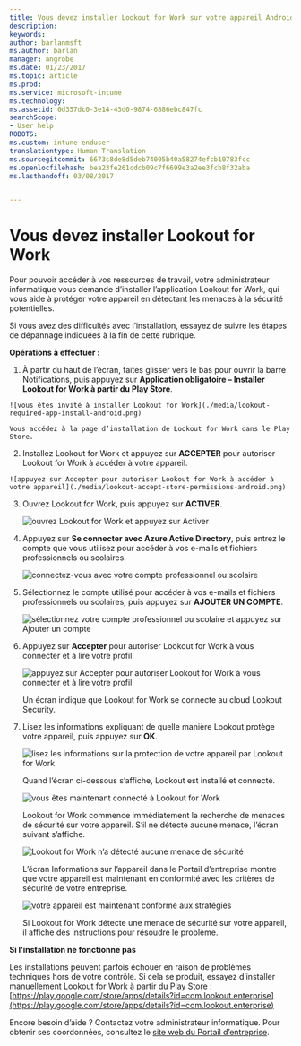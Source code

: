 ```yaml
---
title: Vous devez installer Lookout for Work sur votre appareil Android | Microsoft Docs
description: 
keywords: 
author: barlanmsft
ms.author: barlan
manager: angrobe
ms.date: 01/23/2017
ms.topic: article
ms.prod: 
ms.service: microsoft-intune
ms.technology: 
ms.assetid: 0d357dc0-3e14-43d0-9874-6886ebc847fc
searchScope:
- User help
ROBOTS: 
ms.custom: intune-enduser
translationtype: Human Translation
ms.sourcegitcommit: 6673c8de8d5deb74005b40a58274efcb10783fcc
ms.openlocfilehash: bea23fe261cdcb09c7f6699e3a2ee3fcb8f32aba
ms.lasthandoff: 03/08/2017


---
```


# <a name="you-need-to-install-lookout-for-work"></a>Vous devez installer Lookout for Work

Pour pouvoir accéder à vos ressources de travail, votre administrateur informatique vous demande d’installer l’application Lookout for Work, qui vous aide à protéger votre appareil en détectant les menaces à la sécurité potentielles.

Si vous avez des difficultés avec l’installation, essayez de suivre les étapes de dépannage indiquées à la fin de cette rubrique.


**Opérations à effectuer :**

1.    À partir du haut de l’écran, faites glisser vers le bas pour ouvrir la barre Notifications, puis appuyez sur **Application obligatoire – Installer Lookout for Work à partir du Play Store**.

    ![vous êtes invité à installer Lookout for Work](./media/lookout-required-app-install-android.png)

    Vous accédez à la page d’installation de Lookout for Work dans le Play Store.

2.    Installez Lookout for Work et appuyez sur **ACCEPTER** pour autoriser Lookout for Work à accéder à votre appareil.

    ![appuyez sur Accepter pour autoriser Lookout for Work à accéder à votre appareil](./media/lookout-accept-store-permissions-android.png)

3. Ouvrez Lookout for Work, puis appuyez sur **ACTIVER**.

    ![ouvrez Lookout for Work et appuyez sur Activer](./media/lookout-activate-button-android.png)

4. Appuyez sur **Se connecter avec Azure Active Directory**, puis entrez le compte que vous utilisez pour accéder à vos e-mails et fichiers professionnels ou scolaires.

    ![connectez-vous avec votre compte professionnel ou scolaire](./media/lookout-sign-in-azure-android.png)

5. Sélectionnez le compte utilisé pour accéder à vos e-mails et fichiers professionnels ou scolaires, puis appuyez sur **AJOUTER UN COMPTE**.

    ![sélectionnez votre compte professionnel ou scolaire et appuyez sur Ajouter un compte](./media/lookout-pick-account-android.png)

6. Appuyez sur **Accepter** pour autoriser Lookout for Work à vous connecter et à lire votre profil.

    ![appuyez sur Accepter pour autoriser Lookout for Work à vous connecter et à lire votre profil](./media/lookout-needs-permission-to-view-profile-android.png)

    Un écran indique que Lookout for Work se connecte au cloud Lookout Security.

7. Lisez les informations expliquant de quelle manière Lookout protège votre appareil, puis appuyez sur **OK**.

    ![lisez les informations sur la protection de votre appareil par Lookout for Work](./media/lookout-how-it-protects-your-device-android.png)

    Quand l’écran ci-dessous s’affiche, Lookout est installé et connecté.

    ![vous êtes maintenant connecté à Lookout for Work](./media/lookout-you-are-now-connected-android.png)

    Lookout for Work commence immédiatement la recherche de menaces de sécurité sur votre appareil. S’il ne détecte aucune menace, l’écran suivant s’affiche.

    ![Lookout for Work n’a détecté aucune menace de sécurité](./media/lookout-scan-no-threats-found-android.png)

    L’écran Informations sur l’appareil dans le Portail d’entreprise montre que votre appareil est maintenant en conformité avec les critères de sécurité de votre entreprise.

    ![votre appareil est maintenant conforme aux stratégies](./media/lookout-device-now-compliant-android.png)

    Si Lookout for Work détecte une menace de sécurité sur votre appareil, il affiche des instructions pour résoudre le problème.

**Si l’installation ne fonctionne pas**

Les installations peuvent parfois échouer en raison de problèmes techniques hors de votre contrôle. Si cela se produit, essayez d’installer manuellement Lookout for Work à partir du Play Store : [https://play.google.com/store/apps/details?id=com.lookout.enterprise](https://play.google.com/store/apps/details?id=com.lookout.enterprise)

Encore besoin d’aide ? Contactez votre administrateur informatique. Pour obtenir ses coordonnées, consultez le [site web du Portail d’entreprise](http://portal.manage.microsoft.com).

